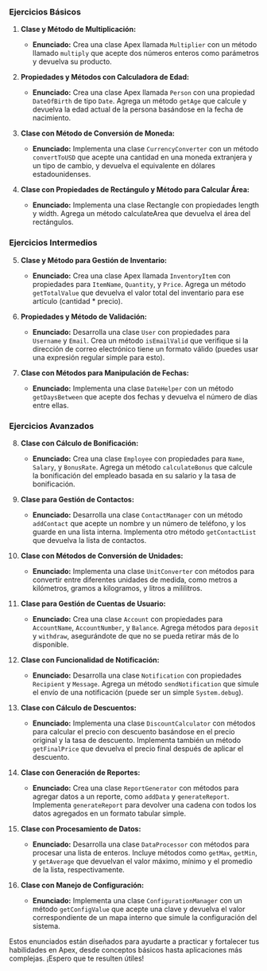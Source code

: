 ### Ejercicios Básicos

1. **Clase y Método de Multiplicación:**
   - **Enunciado:** Crea una clase Apex llamada `Multiplier` con un método llamado `multiply` que acepte dos números enteros como parámetros y devuelva su producto.

2. **Propiedades y Métodos con Calculadora de Edad:**
   - **Enunciado:** Crea una clase Apex llamada `Person` con una propiedad `DateOfBirth` de tipo `Date`. Agrega un método `getAge` que calcule y devuelva la edad actual de la persona basándose en la fecha de nacimiento.

3. **Clase con Método de Conversión de Moneda:**
   - **Enunciado:** Implementa una clase `CurrencyConverter` con un método `convertToUSD` que acepte una cantidad en una moneda extranjera y un tipo de cambio, y devuelva el equivalente en dólares estadounidenses.

4. **Clase con Propiedades de Rectángulo y Método para Calcular Área:**
   - **Enunciado:** Implementa una clase Rectangle con propiedades length y width. Agrega un método calculateArea que devuelva el área del rectángulos.

### Ejercicios Intermedios

5. **Clase y Método para Gestión de Inventario:**
   - **Enunciado:** Crea una clase Apex llamada `InventoryItem` con propiedades para `ItemName`, `Quantity`, y `Price`. Agrega un método `getTotalValue` que devuelva el valor total del inventario para ese artículo (cantidad * precio).

6. **Propiedades y Método de Validación:**
   - **Enunciado:** Desarrolla una clase `User` con propiedades para `Username` y `Email`. Crea un método `isEmailValid` que verifique si la dirección de correo electrónico tiene un formato válido (puedes usar una expresión regular simple para esto).

7. **Clase con Métodos para Manipulación de Fechas:**
   - **Enunciado:** Implementa una clase `DateHelper` con un método `getDaysBetween` que acepte dos fechas y devuelva el número de días entre ellas.

### Ejercicios Avanzados

8. **Clase con Cálculo de Bonificación:**
   - **Enunciado:** Crea una clase `Employee` con propiedades para `Name`, `Salary`, y `BonusRate`. Agrega un método `calculateBonus` que calcule la bonificación del empleado basada en su salario y la tasa de bonificación.

8. **Clase para Gestión de Contactos:**
   - **Enunciado:** Desarrolla una clase `ContactManager` con un método `addContact` que acepte un nombre y un número de teléfono, y los guarde en una lista interna. Implementa otro método `getContactList` que devuelva la lista de contactos.

9. **Clase con Métodos de Conversión de Unidades:**
   - **Enunciado:** Implementa una clase `UnitConverter` con métodos para convertir entre diferentes unidades de medida, como metros a kilómetros, gramos a kilogramos, y litros a mililitros.

10. **Clase para Gestión de Cuentas de Usuario:**
    - **Enunciado:** Crea una clase `Account` con propiedades para `AccountName`, `AccountNumber`, y `Balance`. Agrega métodos para `deposit` y `withdraw`, asegurándote de que no se pueda retirar más de lo disponible.

11. **Clase con Funcionalidad de Notificación:**
    - **Enunciado:** Desarrolla una clase `Notification` con propiedades `Recipient` y `Message`. Agrega un método `sendNotification` que simule el envío de una notificación (puede ser un simple `System.debug`).

12. **Clase con Cálculo de Descuentos:**
    - **Enunciado:** Implementa una clase `DiscountCalculator` con métodos para calcular el precio con descuento basándose en el precio original y la tasa de descuento. Implementa también un método `getFinalPrice` que devuelva el precio final después de aplicar el descuento.

13. **Clase con Generación de Reportes:**
    - **Enunciado:** Crea una clase `ReportGenerator` con métodos para agregar datos a un reporte, como `addData` y `generateReport`. Implementa `generateReport` para devolver una cadena con todos los datos agregados en un formato tabular simple.

14. **Clase con Procesamiento de Datos:**
    - **Enunciado:** Desarrolla una clase `DataProcessor` con métodos para procesar una lista de enteros. Incluye métodos como `getMax`, `getMin`, y `getAverage` que devuelvan el valor máximo, mínimo y el promedio de la lista, respectivamente.

15. **Clase con Manejo de Configuración:**
    - **Enunciado:** Implementa una clase `ConfigurationManager` con un método `getConfigValue` que acepte una clave y devuelva el valor correspondiente de un mapa interno que simule la configuración del sistema.

Estos enunciados están diseñados para ayudarte a practicar y fortalecer tus habilidades en Apex, desde conceptos básicos hasta aplicaciones más complejas. ¡Espero que te resulten útiles!
